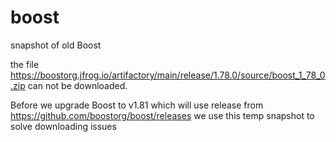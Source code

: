 # boost
snapshot of old Boost

the file https://boostorg.jfrog.io/artifactory/main/release/1.78.0/source/boost_1_78_0.zip can not be downloaded.

Before we upgrade Boost to v1.81 which will use release from https://github.com/boostorg/boost/releases
we use this temp snapshot to solve downloading issues
